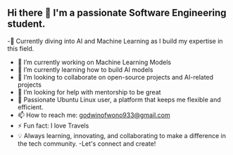## Hi there 👋 I'm a passionate Software Engineering student.

-🌱 Currently diving into AI and Machine Learning as I build my expertise in this field.
- 🔭 I’m currently working on Machine Learning Models
- 🌱 I’m currently learning how to build AI models
- 👯 I’m looking to collaborate on open-source projects and AI-related projects
- 🤔 I’m looking for help with mentorship to be great
- 🐧 Passionate Ubuntu Linux user, a platform that keeps me flexible and efficient.
- 📫 How to reach me: godwinofwono933@gmail.com
- ⚡ Fun fact: I love Travels
- 💡 Always learning, innovating, and collaborating to make a difference in the tech community.
-Let's connect and create!







